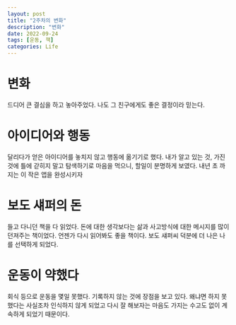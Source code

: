 ```yaml
---
layout: post
title: "2주차의 변화"
description: "변화"
date: 2022-09-24
tags: [운동, 책]
categories: Life
---
```


# 변화
  드디어 큰 결심을 하고 놓아주었다. 나도 그 친구에게도 좋은 결정이라 믿는다.

# 아이디어와 행동
  달리다가 얻은 아이디어를 놓치지 않고 행동에 옮기기로 했다. 
  내가 알고 있는 것, 가진 것에 틀에 갇히지 말고 탐색하기로 마음을 먹으니, 할일이 분명하게 보였다. 내년 초 까지는 이 작은 앱을 완성시키자

# 보도 섀퍼의 돈
  들고 다니던 책을 다 읽었다. 돈에 대한 생각보다는 삶과 사고방식에 대한 메시지를 많이 던져주는 책이었다. 언젠가 다시 읽어봐도 좋을 책이다. 보도 섀퍼씨 덕분에 더 나은 나를 선택하게 되었다.

# 운동이 약했다
  회식 등으로 운동을 몇일 못했다. 기록하지 않는 것에 장점을 보고 있다. 왜냐면 하지 못했다는 사실조차 인식하지 않게 되었고 다시 잘 해보자는 마음도 가지는 수고도 없이 계속하게 되었기 때문이다. 

